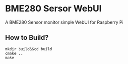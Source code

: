 BME280 Sersor WebUI
==

A BME280 Sensor monitor simple WebUI for Raspberry Pi

## How to Build?
```
mkdir build&&cd build
cmake ..
make
```
